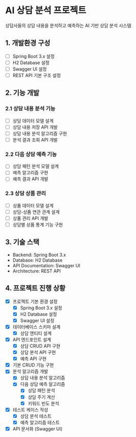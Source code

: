 # AI 상담 분석 프로젝트

상담사들의 상담 내용을 분석하고 예측하는 AI 기반 상담 분석 시스템

## 1. 개발환경 구성

- [ ] Spring Boot 3.x 설정
- [ ] H2 Database 설정
- [ ] Swagger UI 설정
- [ ] REST API 기본 구조 설정

## 2. 기능 개발

### 2.1 상담 내용 분석 기능
- [ ] 상담 데이터 모델 설계
- [ ] 상담 내용 저장 API 개발
- [ ] 상담 내용 분석 알고리즘 구현
- [ ] 분석 결과 조회 API 개발

### 2.2 다음 상담 예측 기능
- [ ] 상담 패턴 분석 모델 설계
- [ ] 예측 알고리즘 구현
- [ ] 예측 결과 API 개발

### 2.3 상담 상품 관리
- [ ] 상품 데이터 모델 설계
- [ ] 상담-상품 연관 관계 설계
- [ ] 상품 관리 API 개발
- [ ] 상담별 상품 통계 기능 구현

## 3. 기술 스택

- Backend: Spring Boot 3.x
- Database: H2 Database
- API Documentation: Swagger UI
- Architecture: REST API

## 4. 프로젝트 진행 상황

- [x] 프로젝트 기본 환경 설정
  - [x] Spring Boot 3.x 설정
  - [x] H2 Database 설정
  - [x] Swagger UI 설정
- [x] 데이터베이스 스키마 설계
  - [x] 상담 엔티티 설계
- [x] API 엔드포인트 설계
  - [x] 상담 CRUD API 구현
  - [x] 상담 분석 API 구현
  - [x] 예측 API 구현
- [x] 기본 CRUD 기능 구현
- [x] 분석 알고리즘 개발
  - [x] 상담 내용 분석 알고리즘
  - [x] 다음 상담 예측 알고리즘
    - [x] 상담 패턴 분석
    - [x] 상담 주기 계산
    - [x] 키워드 빈도 분석
- [x] 테스트 케이스 작성
  - [x] 상담 분석 테스트
  - [x] 예측 알고리즘 테스트
- [x] API 문서화 (Swagger UI)
